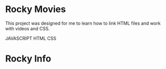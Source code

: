 # Rocky Movies

This project was designed for me to learn how to link HTML files and work with videos and CSS.

JAVASCRIPT
HTML
CSS

# Rocky Info
